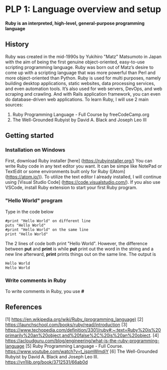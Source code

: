 # PLP 1: Language overview and setup
**Ruby is an interpreted, high-level, general-purpose programming language**
## History
Ruby was created in the mid-1990s by Yukihiro "Matz" Matsumoto in Japan with the aim of being the first genuine object-oriented, easy-to-use scripting programming language. Ruby was born out of Matz’s desire to come up with a scripting language that was more powerful than Perl and more object-oriented than Python.
Ruby is used for multi purposes, namely building desktop applications, static websites, data processing services, and even automation tools. It’s also used for web servers, DevOps, and web scraping and crawling. And with Rails application framework, you can even do database-driven web applications.
To learn Ruby, I will use 2 main sources: 
1. Ruby Programming Language - Full Course by freeCodeCamp.org
2. The Well-Grounded Rubyist by David A. Black and Joseph Leo III 
## Getting started
### Installation on Windows
First, download Ruby installer [here] (https://rubyinstaller.org/)
You can write Ruby code in any text editor you want. It can be simpe like NotePad or TextEdit or some environments built only for Ruby ([Atom] (https://atom.io/)). To utilize the text editor I already installed, I will continue using [Visual Studio Code] (https://code.visualstudio.com/). 
If you also use VSCode, install Ruby extension to start your first Ruby program.
### "Hello World" program
Type in the code below
```
#print "Hello World" on different line
puts "Hello World"
#print "Hello World" on the same line
print "Hello World"
```
The 2 lines of code both print "Hello World". However, the difference between **put** and **print** is while **put** print out the word in the string and a new line afterward, **print** prints things out on the same line.
The output is
```
Hello World
Hello World
```
### Write comments in Ruby
To write comments in Ruby, you use **#**
## References
[1] https://en.wikipedia.org/wiki/Ruby_(programming_language)
[2] https://launchschool.com/books/ruby/read/introduction
[3] https://www.techopedia.com/definition/3301/ruby#:~:text=Ruby%20is%20primarily%20an%20object,and%20false%2C%20is%20an%20object.
[4] https://acloudguru.com/blog/engineering/what-is-the-ruby-programming-language
[5] Ruby Programming Language - Full Course. https://www.youtube.com/watch?v=t_ispmWmdjY
[6] The Well-Grounded Rubyist by David A. Black and Joseph Leo III. https://vn1lib.org/book/3712531/66ab0d

 
